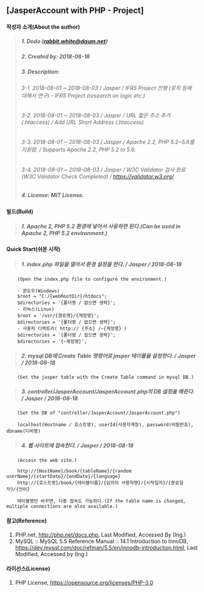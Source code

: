 ## [JasperAccount with PHP - Project]

#### 작성자 소개(About the author)
> ##### 1. Dodo (rabbit.white@daum.net)
> ##### 2. Created by: 2018-08-18
> ##### 3. Description: 
> ###### 3-1. 2018-08-01 ~ 2018-08-03 / Jasper / IFRS Project 진행 (로직 등에 대해서 연구) - IFRS Project (research on logic etc.)
> ###### 3-2. 2018-08-01 ~ 2018-08-03 / Jasper / URL 짧은 주소 추가(.htaccess) / Add URL Short Address (.htaccess)
> ###### 3-3. 2018-08-01 ~ 2018-08-03 / Jasper / Apache 2.2, PHP 5.2~5.6를 지원함. / Supports Apache 2.2, PHP 5.2 to 5.6.
> ###### 3-4. 2018-08-01 ~ 2018-08-03 / Jasper / W3C Validator 검사 완료(W3C Validator Check Completed) / https://validator.w3.org/
> ##### 4. License: MIT License.

#### 빌드(Build)
> ##### 1. Apache 2, PHP 5.2 환경에 넣어서 사용하면 된다.(Can be used in Apache 2, PHP 5.2 environment.)

#### Quick Start(쉬운 시작)
> ##### 1. index.php 파일을 열어서 환경 설정을 한다. / Jasper / 2018-08-18
        (Open the index.php file to configure the environment.)
        
        - 윈도우(Windows)
        $root = "C:/{webRootDir}/htdocs";
        $directories = '{폴더명 / 없으면 생략}';
        - 리눅스(Linux)        
        $root = '/usr/{경로명}/{계정명}';
        $directories = '{폴더명 / 없으면 생략}';
        - 사용자 디렉토리( http:// {주소} /~{계정명} )
        $directories = '{폴더명 / 없으면 생략}';
        $directories = '{~계정명}';
       
> ##### 2. mysql DB에 Create Table 명령어로 jasper 테이블을 설정한다. / Jasper / 2018-08-18
        (Set the jasper table with the Create Table command in mysql DB.)
        
> ##### 3. controller/JasperAccount/JasperAccount.php의 DB 설정을 해준다. / Jasper / 2018-08-18
        (Set the DB of "controller/JasperAccount/JasperAccount.php")
        
        localhost(Hostname / 호스트명), userId(사용자계정), password(비밀번호), dbname(디비명)
        
> ##### 4. 웹 사이트에 접속한다. / Jasper / 2018-08-18
        (Access the web site.)

        http://{HostName}/book/{tableName}/{random userName}/{startDate}/{endDate}/{language}
        http://{호스트명}/book/{테이블이름}/{임의의 사용자명}/{시작일자}/{종료일자}/{언어}
        
        테이블명만 바꾸면, 다중 접속도 가능하다.(If the table name is changed, multiple connections are also available.)

#### 참고(Reference)

1. PHP.net, http://php.net/docs.php, Last Modified, Accessed By (Ing.)
2. MySQL :: MySQL 5.5 Reference Manual :: 14.1 Introduction to InnoDB, https://dev.mysql.com/doc/refman/5.5/en/innodb-introduction.html, Last Modified, Accessed by (Ing.)

#### 라이선스(License)

1. PHP License, https://opensource.org/licenses/PHP-3.0
